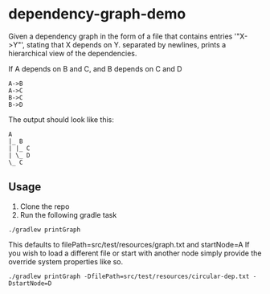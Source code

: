 # dependency-graph-demo
Given a dependency graph in the form of a file that contains entries '"X->Y"', stating that X depends on Y. separated by newlines, prints a hierarchical view of the dependencies.

If A depends on B and C, and B depends on C and D 

```
A->B
A->C
B->C
B->D
```

The output should look like this:

```
A
|_ B
| |_ C
| \_ D
\_ C
```


## Usage
1. Clone the repo
2. Run the following gradle task

```
./gradlew printGraph
```

This defaults to filePath=src/test/resources/graph.txt and startNode=A
If you wish to load a different file or start with another node simply provide the override system properties like so.

```
./gradlew printGraph -DfilePath=src/test/resources/circular-dep.txt -DstartNode=D
```
